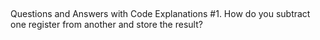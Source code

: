##
Questions and Answers with Code Explanations
#1. How do you subtract one register from another and store the result?
